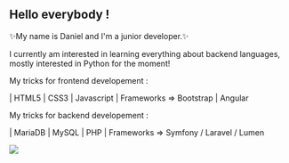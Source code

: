 ## Hello everybody !


✨My name is Daniel and I'm a junior developer.✨

I currently am interested in learning everything about backend languages, mostly interested in Python for the moment!

My tricks for frontend developement :

| HTML5 | CSS3 | Javascript | Frameworks => Bootstrap | Angular

My tricks for backend developement :

| MariaDB | MySQL | PHP | Frameworks => Symfony / Laravel / Lumen

<img src="{https://img.shields.io/badge/WhatsApp-25D366?style=for-the-badge&logo=whatsapp&logoColor=white}" />
